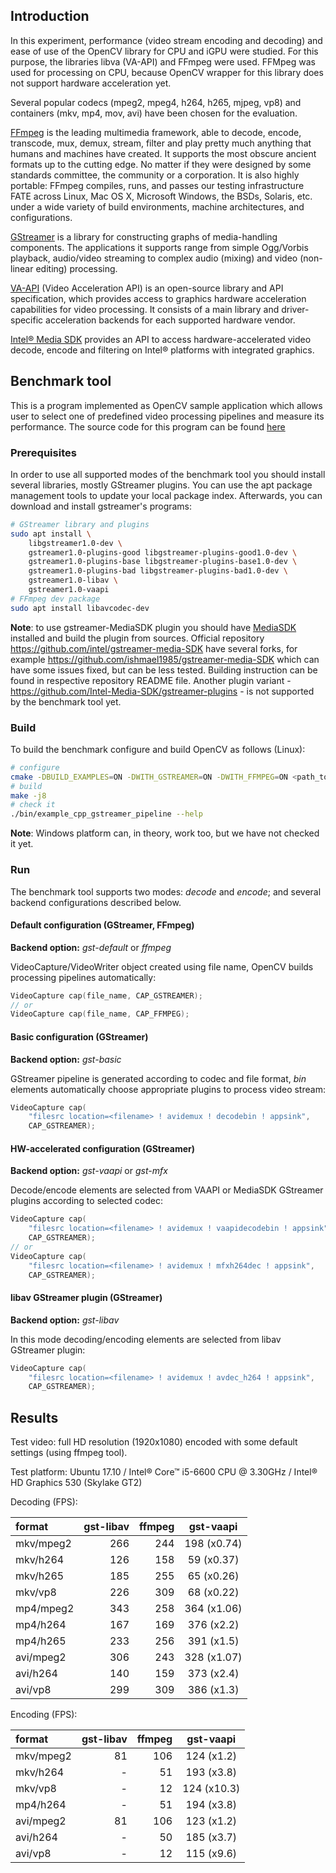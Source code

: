 ## Introduction

In this experiment, performance (video stream encoding and decoding) and ease of use of the OpenCV library for CPU and iGPU were studied. For this purpose, the libraries libva (VA-API) and FFmpeg were used. FFMpeg was used for processing on CPU, because OpenCV wrapper for this library does not support hardware acceleration yet.

Several popular codecs (mpeg2, mpeg4, h264, h265, mjpeg, vp8) and containers (mkv, mp4, mov, avi) have been chosen for the evaluation.

[FFmpeg](https://www.ffmpeg.org/) is the leading multimedia framework, able to decode, encode, transcode, mux, demux, stream, filter and play pretty much anything that humans and machines have created. It supports the most obscure ancient formats up to the cutting edge. No matter if they were designed by some standards committee, the community or a corporation. It is also highly portable: FFmpeg compiles, runs, and passes our testing infrastructure FATE across Linux, Mac OS X, Microsoft Windows, the BSDs, Solaris, etc. under a wide variety of build environments, machine architectures, and configurations.

[GStreamer](https://gstreamer.freedesktop.org/) is a library for constructing graphs of media-handling components. The applications it supports range from simple Ogg/Vorbis playback, audio/video streaming to complex audio (mixing) and video (non-linear editing) processing.

[VA-API](https://01.org/vaapi) (Video Acceleration API) is an open-source library and API specification, which provides access to graphics hardware acceleration capabilities for video processing. It consists of a main library and driver-specific acceleration backends for each supported hardware vendor.

[Intel® Media SDK](https://software.intel.com/en-us/media-sdk) provides an API to access hardware-accelerated video decode, encode and filtering on Intel® platforms with integrated graphics.

## Benchmark tool

This is a program implemented as OpenCV sample application which allows user to select one of predefined video processing pipelines and measure its performance. The source code for this program can be found [here](https://github.com/opencv/opencv/blob/master/samples/cpp/gstreamer_pipeline.cpp)

### Prerequisites

In order to use all supported modes of the benchmark tool you should install several libraries, mostly GStreamer plugins. You can use the apt package management tools to update your local package index. Afterwards, you can download and install gstreamer's programs:

```.sh
# GStreamer library and plugins
sudo apt install \
    libgstreamer1.0-dev \
    gstreamer1.0-plugins-good libgstreamer-plugins-good1.0-dev \
    gstreamer1.0-plugins-base libgstreamer-plugins-base1.0-dev \
    gstreamer1.0-plugins-bad libgstreamer-plugins-bad1.0-dev \
    gstreamer1.0-libav \
    gstreamer1.0-vaapi
# FFmpeg dev package
sudo apt install libavcodec-dev
```

**Note**: to use gstreamer-MediaSDK plugin you should have [MediaSDK](https://software.intel.com/en-us/media-sdk) installed and build the plugin from sources. Official repository https://github.com/intel/gstreamer-media-SDK have several forks, for example https://github.com/ishmael1985/gstreamer-media-SDK which can have some issues fixed, but can be less tested. Building instruction can be found in respective repository README file. Another plugin variant - https://github.com/Intel-Media-SDK/gstreamer-plugins - is not supported by the benchmark tool yet.

### Build

To build the benchmark configure and build OpenCV as follows (Linux):
```.sh
# configure
cmake -DBUILD_EXAMPLES=ON -DWITH_GSTREAMER=ON -DWITH_FFMPEG=ON <path_to_opencv_source>
# build
make -j8
# check it
./bin/example_cpp_gstreamer_pipeline --help
```

**Note**: Windows platform can, in theory, work too, but we have not checked it yet.

### Run

The benchmark tool supports two modes: _decode_ and _encode_; and several backend configurations described below.

#### Default configuration (GStreamer, FFmpeg)

**Backend option:** _gst-default_ or _ffmpeg_

VideoCapture/VideoWriter object created using file name, OpenCV builds processing pipelines automatically:
```.cpp
VideoCapture cap(file_name, CAP_GSTREAMER);
// or
VideoCapture cap(file_name, CAP_FFMPEG);
```

#### Basic configuration (GStreamer)

**Backend option:** _gst-basic_

GStreamer pipeline is generated according to codec and file format, _bin_ elements automatically choose appropriate plugins to process video stream:
```.cpp
VideoCapture cap(
    "filesrc location=<filename> ! avidemux ! decodebin ! appsink",
    CAP_GSTREAMER);
```

#### HW-accelerated configuration (GStreamer)

**Backend option:** _gst-vaapi_ or _gst-mfx_

Decode/encode elements are selected from VAAPI or MediaSDK GStreamer plugins according to selected codec:
```.cpp
VideoCapture cap(
    "filesrc location=<filename> ! avidemux ! vaapidecodebin ! appsink",
    CAP_GSTREAMER);
// or
VideoCapture cap(
    "filesrc location=<filename> ! avidemux ! mfxh264dec ! appsink",
    CAP_GSTREAMER);
```

#### libav GStreamer plugin (GStreamer)

**Backend option:** _gst-libav_

In this mode decoding/encoding elements are selected from libav GStreamer plugin:
```.cpp
VideoCapture cap(
    "filesrc location=<filename> ! avidemux ! avdec_h264 ! appsink",
    CAP_GSTREAMER);
```

## Results

Test video: full HD resolution (1920x1080) encoded with some default settings (using ffmpeg tool).

Test platform: Ubuntu 17.10 / Intel® Core™ i5-6600 CPU @ 3.30GHz / Intel® HD Graphics 530 (Skylake GT2)

Decoding (FPS):

| format | gst-libav | ffmpeg | gst-vaapi |
|:----------|----:|----:|:-----------:|
| mkv/mpeg2 | 266 | 244 | 198 (x0.74) |
| mkv/h264  | 126 | 158 |  59 (x0.37) |
| mkv/h265  | 185 | 255 |  65 (x0.26) |
| mkv/vp8   | 226 | 309 |  68 (x0.22) |
| mp4/mpeg2 | 343 | 258 | 364 (x1.06) |
| mp4/h264  | 167 | 169 | 376 (x2.2)  |
| mp4/h265  | 233 | 256 | 391 (x1.5)  |
| avi/mpeg2 | 306 | 243 | 328 (x1.07) |
| avi/h264  | 140 | 159 | 373 (x2.4)  |
| avi/vp8   | 299 | 309 | 386 (x1.3)  |

Encoding (FPS):

| format | gst-libav | ffmpeg | gst-vaapi |
|:----------|---:|----:|:----------:|
| mkv/mpeg2 | 81 | 106 | 124 (x1.2) |
| mkv/h264  | -  | 51  | 193 (x3.8) |
| mkv/vp8   | -  | 12  | 124 (x10.3)|
| mp4/h264  | -  | 51  | 194 (x3.8) |
| avi/mpeg2 | 81 | 106 | 123 (x1.2) |
| avi/h264  | -  | 50  | 185 (x3.7) |
| avi/vp8   | -  | 12  | 115 (x9.6) |
